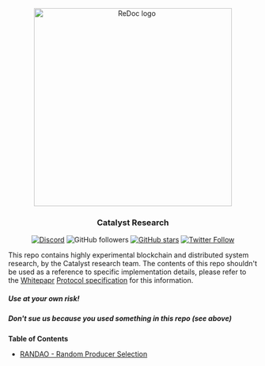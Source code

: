 <div align="center">
  <img alt="ReDoc logo" src="https://raw.githubusercontent.com/catalyst-network/Community/master/media-pack/logo.png" width="400px" />

  ### Catalyst Research
 
[![Discord](https://img.shields.io/discord/629667101774446593?color=blueviolet&label=discord)](https://discord.gg/anTP7xm)
![GitHub followers](https://img.shields.io/github/followers/catalyst-network?style=social)
[![GitHub stars](https://img.shields.io/github/stars/catalyst-network/community?style=social)](https://github.com/catalyst-network/protocol-protobuffs/stargazers)
[![Twitter Follow](https://img.shields.io/twitter/follow/catalystnetorg?style=social)](https://twitter.com/catalystnetorg)
</div>

This repo contains highly experimental blockchain and distributed system research, by the Catalyst research team. The contents of this repo shouldn't be used as a reference to specific implementation details, please refer to the [Whitepapr](https://github.com/catalyst-network/whitepaper) [Protocol specification](https://github.com/catalyst-network/protocol-protobuffs) for this information.

##### Use at your own risk!
##### Don't sue us because you used something in this repo (see above)



**Table of Contents**
<!-- TOC -->
  - [RANDAO - Random Producer Selection](https://github.com/catalyst-network/research/blob/master/poc-producer-selection/random-producer-assignment.pdf)
<!-- /TOC --> 
